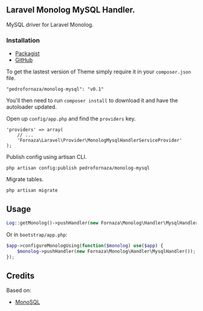 ## Laravel Monolog MySQL Handler.

MySQL driver for Laravel Monolog.

### Installation

- [Packagist](https://packagist.org/packages/pedrofornaza/monolog-mysql)
- [GitHub](https://github.com/pedrofornaza/monolog-mysql)

To get the lastest version of Theme simply require it in your `composer.json` file.

~~~
"pedrofornaza/monolog-mysql": "v0.1"
~~~

You'll then need to run `composer install` to download it and have the autoloader updated.

Open up `config/app.php` and find the `providers` key.

~~~
'providers' => array(
    // ...
    'Fornaza\Laravel\Provider\MonologMysqlHandlerServiceProvider'
);
~~~

Publish config using artisan CLI.

~~~
php artisan config:publish pedrofornaza/monolog-mysql
~~~

Migrate tables.

~~~
php artisan migrate
~~~

## Usage

~~~php
Log::getMonolog()->pushHandler(new Fornaza\Monolog\Handler\MysqlHandler());
~~~

Or in `bootstrap/app.php`:

~~~php
$app->configureMonologUsing(function($monolog) use($app) {
    $monolog->pushHandler(new Fornaza\Monolog\Handler\MysqlHandler());
});
~~~

## Credits

Based on:

- [MonoSQL](https://github.com/teepluss/laravel4-monosql)
